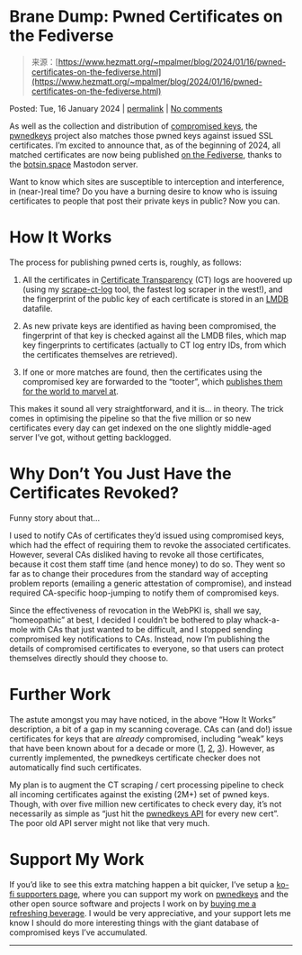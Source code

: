 <!--yml
category: 未分类
date: 2024-05-27 14:53:35
-->

# Brane Dump: Pwned Certificates on the Fediverse

> 来源：[https://www.hezmatt.org/~mpalmer/blog/2024/01/16/pwned-certificates-on-the-fediverse.html](https://www.hezmatt.org/~mpalmer/blog/2024/01/16/pwned-certificates-on-the-fediverse.html)

Posted: Tue, 16 January 2024 | [permalink](//www.hezmatt.org/~mpalmer/blog/2024/01/16/pwned-certificates-on-the-fediverse.html) | [No comments](//www.hezmatt.org/~mpalmer/blog/2024/01/16/pwned-certificates-on-the-fediverse.html#comments)

As well as the collection and distribution of [compromised keys](https://pwnedkeys.com), the [pwnedkeys](https://pwnedkeys.com) project also matches those pwned keys against issued SSL certificates. I’m excited to announce that, as of the beginning of 2024, all matched certificates are now being published [on the Fediverse](https://botsin.space/@pwnedcerts), thanks to the [botsin.space](https://botsin.space/) Mastodon server.

Want to know which sites are susceptible to interception and interference, in (near-)real time? Do you have a burning desire to know who is issuing certificates to people that post their private keys in public? Now you can.

# How It Works

The process for publishing pwned certs is, roughly, as follows:

1.  All the certificates in [Certificate Transparency](https://certificate.transparency.dev) (CT) logs are hoovered up (using my [scrape-ct-log](https://github.com/mpalmer/scrape-ct-log) tool, the fastest log scraper in the west!), and the fingerprint of the public key of each certificate is stored in an [LMDB](https://lmdb.tech/) datafile.

2.  As new private keys are identified as having been compromised, the fingerprint of that key is checked against all the LMDB files, which map key fingerprints to certificates (actually to CT log entry IDs, from which the certificates themselves are retrieved).

3.  If one or more matches are found, then the certificates using the compromised key are forwarded to the “tooter”, which [publishes them for the world to marvel at](https://botsin.space/@pwnedcerts).

This makes it sound all very straightforward, and it is… in theory. The trick comes in optimising the pipeline so that the five million or so new certificates every day can get indexed on the one slightly middle-aged server I’ve got, without getting backlogged.

# Why Don’t You Just Have the Certificates Revoked?

Funny story about that…

I used to notify CAs of certificates they’d issued using compromised keys, which had the effect of requiring them to revoke the associated certificates. However, several CAs disliked having to revoke all those certificates, because it cost them staff time (and hence money) to do so. They went so far as to change their procedures from the standard way of accepting problem reports (emailing a generic attestation of compromise), and instead required CA-specific hoop-jumping to notify them of compromised keys.

Since the effectiveness of revocation in the WebPKI is, shall we say, “homeopathic” at best, I decided I couldn’t be bothered to play whack-a-mole with CAs that just wanted to be difficult, and I stopped sending compromised key notifications to CAs. Instead, now I’m publishing the details of compromised certificates to everyone, so that users can protect themselves directly should they choose to.

# Further Work

The astute amongst you may have noticed, in the above “How It Works” description, a bit of a gap in my scanning coverage. CAs can (and do!) issue certificates for keys that are *already* compromised, including “weak” keys that have been known about for a decade or more ([1](https://bugzilla.mozilla.org/show_bug.cgi?id=1472052), [2](https://bugzilla.mozilla.org/show_bug.cgi?id=1620772), [3](https://bugzilla.mozilla.org/show_bug.cgi?id=1789521)). However, as currently implemented, the pwnedkeys certificate checker does not automatically find such certificates.

My plan is to augment the CT scraping / cert processing pipeline to check all incoming certificates against the existing (2M+) set of pwned keys. Though, with over five million new certificates to check every day, it’s not necessarily as simple as “just hit the [pwnedkeys API](https://pwnedkeys.com/api/v1.html) for every new cert”. The poor old API server might not like that very much.

# Support My Work

If you’d like to see this extra matching happen a bit quicker, I’ve setup a [ko-fi supporters page](https://ko-fi.com/tobermorytech), where you can support my work on [pwnedkeys](https://pwnedkeys.com) and the other open source software and projects I work on by [buying me a refreshing beverage](https://ko-fi.com/tobermorytech). I would be very appreciative, and your support lets me know I should do more interesting things with the giant database of compromised keys I’ve accumulated.

* * *